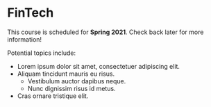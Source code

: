# FinTech

This course is scheduled for **Spring 2021**.  Check back later for more information!

Potential topics include:
* Lorem ipsum dolor sit amet, consectetuer adipiscing elit.
* Aliquam tincidunt mauris eu risus.
  * Vestibulum auctor dapibus neque.
  * Nunc dignissim risus id metus.
* Cras ornare tristique elit.
